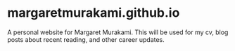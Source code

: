 # margaretmurakami.github.io
A personal website for Margaret Murakami. This will be used for my cv, blog posts about recent reading, and other career updates.
